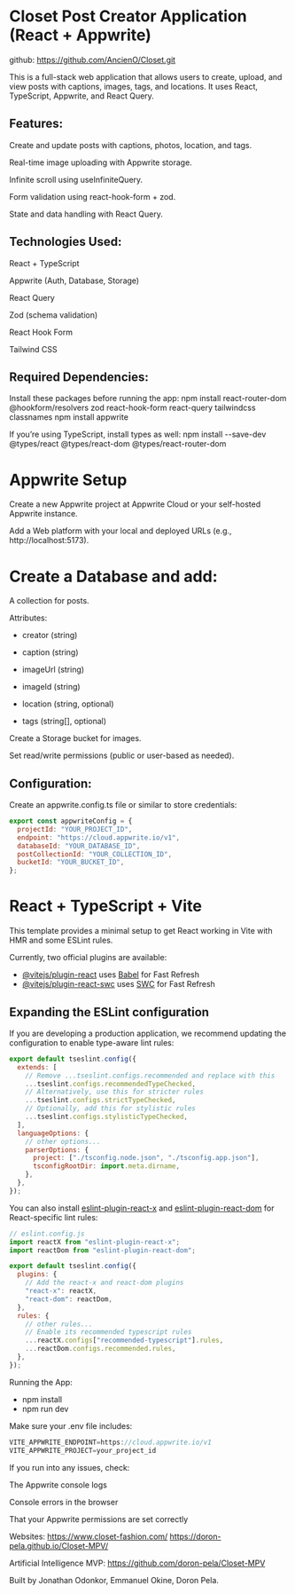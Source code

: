 # Closet Post Creator Application (React + Appwrite)

github: https://github.com/AncienO/Closet.git

This is a full-stack web application that allows users to create, upload, and view posts with captions, images, tags, and locations. It uses React, TypeScript, Appwrite, and React Query.

## Features:

Create and update posts with captions, photos, location, and tags.

Real-time image uploading with Appwrite storage.

Infinite scroll using useInfiniteQuery.

Form validation using react-hook-form + zod.

State and data handling with React Query.

## Technologies Used:

React + TypeScript

Appwrite (Auth, Database, Storage)

React Query

Zod (schema validation)

React Hook Form

Tailwind CSS

## Required Dependencies:

Install these packages before running the app:
npm install react-router-dom @hookform/resolvers zod react-hook-form react-query tailwindcss classnames
npm install appwrite

If you’re using TypeScript, install types as well:
npm install --save-dev @types/react @types/react-dom @types/react-router-dom

# Appwrite Setup

Create a new Appwrite project at Appwrite Cloud or your self-hosted Appwrite instance.

Add a Web platform with your local and deployed URLs (e.g., http://localhost:5173).

# Create a Database and add:

A collection for posts.

Attributes:

- creator (string)

- caption (string)

- imageUrl (string)

- imageId (string)

- location (string, optional)

- tags (string[], optional)

Create a Storage bucket for images.

Set read/write permissions (public or user-based as needed).

## Configuration:

Create an appwrite.config.ts file or similar to store credentials:

```js
export const appwriteConfig = {
  projectId: "YOUR_PROJECT_ID",
  endpoint: "https://cloud.appwrite.io/v1",
  databaseId: "YOUR_DATABASE_ID",
  postCollectionId: "YOUR_COLLECTION_ID",
  bucketId: "YOUR_BUCKET_ID",
};
```

# React + TypeScript + Vite

This template provides a minimal setup to get React working in Vite with HMR and some ESLint rules.

Currently, two official plugins are available:

- [@vitejs/plugin-react](https://github.com/vitejs/vite-plugin-react/blob/main/packages/plugin-react/README.md) uses [Babel](https://babeljs.io/) for Fast Refresh
- [@vitejs/plugin-react-swc](https://github.com/vitejs/vite-plugin-react-swc) uses [SWC](https://swc.rs/) for Fast Refresh

## Expanding the ESLint configuration

If you are developing a production application, we recommend updating the configuration to enable type-aware lint rules:

```js
export default tseslint.config({
  extends: [
    // Remove ...tseslint.configs.recommended and replace with this
    ...tseslint.configs.recommendedTypeChecked,
    // Alternatively, use this for stricter rules
    ...tseslint.configs.strictTypeChecked,
    // Optionally, add this for stylistic rules
    ...tseslint.configs.stylisticTypeChecked,
  ],
  languageOptions: {
    // other options...
    parserOptions: {
      project: ["./tsconfig.node.json", "./tsconfig.app.json"],
      tsconfigRootDir: import.meta.dirname,
    },
  },
});
```

You can also install [eslint-plugin-react-x](https://github.com/Rel1cx/eslint-react/tree/main/packages/plugins/eslint-plugin-react-x) and [eslint-plugin-react-dom](https://github.com/Rel1cx/eslint-react/tree/main/packages/plugins/eslint-plugin-react-dom) for React-specific lint rules:

```js
// eslint.config.js
import reactX from "eslint-plugin-react-x";
import reactDom from "eslint-plugin-react-dom";

export default tseslint.config({
  plugins: {
    // Add the react-x and react-dom plugins
    "react-x": reactX,
    "react-dom": reactDom,
  },
  rules: {
    // other rules...
    // Enable its recommended typescript rules
    ...reactX.configs["recommended-typescript"].rules,
    ...reactDom.configs.recommended.rules,
  },
});
```

Running the App:

- npm install
- npm run dev

Make sure your .env file includes:

```js
VITE_APPWRITE_ENDPOINT=https://cloud.appwrite.io/v1
VITE_APPWRITE_PROJECT=your_project_id
```

If you run into any issues, check:

The Appwrite console logs

Console errors in the browser

That your Appwrite permissions are set correctly

Websites:
https://www.closet-fashion.com/
https://doron-pela.github.io/Closet-MPV/

Artificial Intelligence MVP:
https://github.com/doron-pela/Closet-MPV

Built by Jonathan Odonkor, Emmanuel Okine, Doron Pela.
